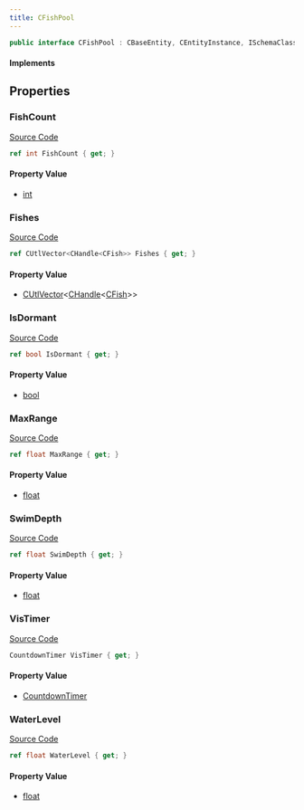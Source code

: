 ```yaml
---
title: CFishPool
---
```


```csharp
public interface CFishPool : CBaseEntity, CEntityInstance, ISchemaClass<CEntityInstance>, ISchemaClass<CBaseEntity>, ISchemaClass<CFishPool>, ISchemaField, ISchemaClass, INativeHandle
```

#### Implements

## Properties

### FishCount

[Source Code](https://github.com/swiftly-solution/swiftlys2/blob/main/managed/src/SwiftlyS2.Generated/Schemas/Interfaces/CFishPool.cs#L17)

```csharp
ref int FishCount { get; }
```

#### Property Value

- [int](https://learn.microsoft.com/dotnet/api/system.int32)

### Fishes

[Source Code](https://github.com/swiftly-solution/swiftlys2/blob/main/managed/src/SwiftlyS2.Generated/Schemas/Interfaces/CFishPool.cs#L27)

```csharp
ref CUtlVector<CHandle<CFish>> Fishes { get; }
```

#### Property Value

- [CUtlVector](/docs/api/-1)<[CHandle](/docs/api/shared/natives/chandle-1)<[CFish](/docs/api/shared/schemadefinitions/cfish)>>

### IsDormant

[Source Code](https://github.com/swiftly-solution/swiftlys2/blob/main/managed/src/SwiftlyS2.Generated/Schemas/Interfaces/CFishPool.cs#L25)

```csharp
ref bool IsDormant { get; }
```

#### Property Value

- [bool](https://learn.microsoft.com/dotnet/api/system.boolean)

### MaxRange

[Source Code](https://github.com/swiftly-solution/swiftlys2/blob/main/managed/src/SwiftlyS2.Generated/Schemas/Interfaces/CFishPool.cs#L19)

```csharp
ref float MaxRange { get; }
```

#### Property Value

- [float](https://learn.microsoft.com/dotnet/api/system.single)

### SwimDepth

[Source Code](https://github.com/swiftly-solution/swiftlys2/blob/main/managed/src/SwiftlyS2.Generated/Schemas/Interfaces/CFishPool.cs#L21)

```csharp
ref float SwimDepth { get; }
```

#### Property Value

- [float](https://learn.microsoft.com/dotnet/api/system.single)

### VisTimer

[Source Code](https://github.com/swiftly-solution/swiftlys2/blob/main/managed/src/SwiftlyS2.Generated/Schemas/Interfaces/CFishPool.cs#L29)

```csharp
CountdownTimer VisTimer { get; }
```

#### Property Value

- [CountdownTimer](/docs/api/shared/schemadefinitions/countdowntimer)

### WaterLevel

[Source Code](https://github.com/swiftly-solution/swiftlys2/blob/main/managed/src/SwiftlyS2.Generated/Schemas/Interfaces/CFishPool.cs#L23)

```csharp
ref float WaterLevel { get; }
```

#### Property Value

- [float](https://learn.microsoft.com/dotnet/api/system.single)

